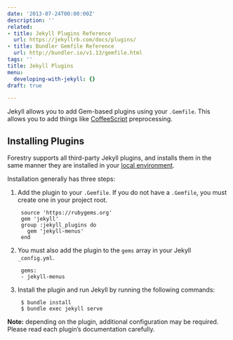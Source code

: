 ```yaml
---
date: '2013-07-24T00:00:00Z'
description: ''
related:
- title: Jekyll Plugins Reference
  url: https://jekyllrb.com/docs/plugins/
- title: Bundler Gemfile Reference
  url: http://bundler.io/v1.13/gemfile.html
tags: ''
title: Jekyll Plugins
menu:
  developing-with-jekyll: {}
draft: true

---
```

Jekyll allows you to add Gem-based plugins using your `.Gemfile`. This allows you to add things like [CoffeeScript][1] preprocessing.

## Installing Plugins
Forestry supports all third-party Jekyll plugins, and installs them in the same manner they are installed in your [local environment][2].

Installation generally has three steps:

1. Add the plugin to your `.Gemfile`. If you do not have a `.Gemfile`, you must create one in your project root.  

		source 'https://rubygems.org'
		gem 'jekyll'
		group :jekyll_plugins do
		  gem 'jekyll-menus'
		end

2. You must also add the plugin to the `gems` array in your Jekyll `_config.yml`.  

		gems:
		- jekyll-menus

3. Install the plugin and run Jekyll by running the following commands:  

		$ bundle install
		$ bundle exec jekyll serve

**Note:** depending on the plugin, additional configuration may be required. Please read each plugin’s documentation carefully.

[1]:	%20
[2]:	.
